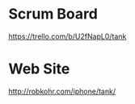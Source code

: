 Scrum Board
==============

https://trello.com/b/U2fNapL0/tank

Web Site
==========
http://robkohr.com/iphone/tank/

